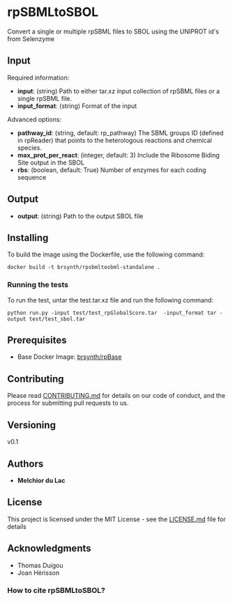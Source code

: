 # rpSBMLtoSBOL

Convert a single or multiple rpSBML files to SBOL using the UNIPROT id's from Selenzyme

## Input

Required information:
* **input**: (string) Path to either tar.xz input collection of rpSBML files or a single rpSBML file.
* **input_format**: (string) Format of the input

Advanced options:
* **pathway_id**: (string, default: rp_pathway) The SBML groups ID (defined in rpReader) that points to the heterologous reactions and chemical species.
* **max_prot_per_react**: (integer, default: 3) Include the Ribosome Biding Site output in the SBOL
* **rbs**: (boolean, default: True) Number of enzymes for each coding sequence

## Output

* **output**: (string) Path to the output SBOL file

## Installing

To build the image using the Dockerfile, use the following command:

```
docker build -t brsynth/rpsbmltosbml-standalone .
```

### Running the tests

To run the test, untar the test.tar.xz file and run the following command:

```
python run.py -input test/test_rpGlobalScore.tar  -input_format tar -output test/test_sbol.tar
```

## Prerequisites

* Base Docker Image: [brsynth/rpBase](https://hub.docker.com/r/brsynth/rpbase)

## Contributing

Please read [CONTRIBUTING.md](https://gist.github.com/PurpleBooth/b24679402957c63ec426) for details on our code of conduct, and the process for submitting pull requests to us.

## Versioning

v0.1

## Authors

* **Melchior du Lac**

## License

This project is licensed under the MIT License - see the [LICENSE.md](LICENSE.md) file for details

## Acknowledgments

* Thomas Duigou
* Joan Hérisson

### How to cite rpSBMLtoSBOL?
